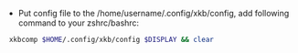 - Put config file to the /home/username/.config/xkb/config, add following command to your zshrc/bashrc:

```bash
 xkbcomp $HOME/.config/xkb/config $DISPLAY && clear
```
